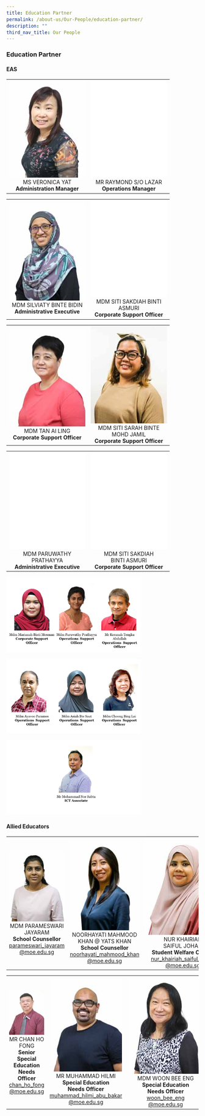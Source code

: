 ```yaml
---
title: Education Partner
permalink: /about-us/Our-People/education-partner/
description: ""
third_nav_title: Our People
---
```

### **Education Partner**

#### EAS

<table>
	<tbody>
		<tr>
			<td style="width: 200px;">
				<div style="text-align: center;">
					<img src="/images/About Us/Our People/MS VERONICA YAT-200px.jpeg" style="width:200px">
					MS VERONICA YAT<br>
					<b>Administration Manager</b><br>
				</div>
			</td>
			<td style="width: 200px;">
				<div style="text-align: center;">
					<img src="/images/About Us/Our People/blank-200px.png" style="width:200px">
					MR RAYMOND S/O LAZAR<br>
					<b>Operations Manager</b><br>
				</div>
			</td>
		</tr>
	</tbody>
</table>

<table>
	<tbody>
		<tr>
			<td style="width: 200px;">
				<div style="text-align: center;">
					<img src="/images/About Us/Our People/MDM SILVIATY BIDIN-200px.jpeg" style="width:200px">
					MDM SILVIATY BINTE BIDIN<br>
					<b>Administrative Executive</b><br>
				</div>
			</td>
			<td style="width: 200px;">
				<div style="text-align: center;">
					<img src="/images/About Us/Our People/blank-200px.png" style="width:200px">
					MDM SITI SAKDIAH BINTI ASMURI<br>
					<b>Corporate Support Officer</b><br>
				</div>
			</td>
		</tr>
	</tbody>
</table>

<table>
	<tbody>
		<tr>
			<td style="width: 200px;">
				<div style="text-align: center; width: 200px;">
					<img src="/images/About Us/Our People/MDM TAN AI LING-200px.jpeg" style="width:200px">
					MDM TAN AI LING<br>
					<b>Corporate Support Officer</b><br>
				</div>
			</td>
			<td style="width: 200px;">
				<div style="text-align: center;">
					<img src="/images/About Us/Our People/MDM SITI SARAH BINTE MOHD JAMIL-200px.jpeg" style="width:200px">
					MDM SITI SARAH BINTE MOHD JAMIL<br>
					<b>Corporate Support Officer</b><br>
				</div>
			</td>
		</tr>
	</tbody>
</table>

<table>
	<tbody>
		<tr>
			<td style="width: 200px;">
				<div style="text-align: center;">
					<img src="/images/About Us/Our People/blank-200px.png" style="width:200px">
					MDM PARUWATHY PRATHAYYA<br>
					<b>Administrative Executive</b><br>
				</div>
			</td>
			<td style="width: 200px;">
				<div style="text-align: center;">
					<img src="/images/About Us/Our People/blank-200px.png" style="width:200px">
					MDM SITI SAKDIAH<br>BINTI ASMURI<br>
					<b>Corporate Support Officer</b><br>
				</div>
			</td>
		</tr>
	</tbody>
</table>
	 
<img src="/images/ep3.png" 
     style="width:70%">
		 
<img src="/images/ep4.png" 
     style="width:70%">
		
<img src="/images/ep5.png" 
     style="width:70%">
		 
#### Allied Educators

<table>
	<tbody>
		<tr>
			<td style="width: 200px;">
				<div style="text-align: center;">
					<img src="/images/About Us/Our People/MDM PARAMESWARI JAYARAM-200px.jpeg" style="width:200px">
					MDM PARAMESWARI JAYARAM<br>
					<b>School Counsellor</b><br>
					<a href="mailto:parameswari_jayaram@moe.edu.sg" target="">parameswari_jayaram<br>@moe.edu.sg</a>
				</div>
			</td>
			<td style="width: 200px;">
				<div style="text-align: center;">
					<img src="/images/About Us/Our People/MS NOORHAYATI MAHMOOD KHAN 01-200px.jpeg" style="width:200px">
					NOORHAYATI MAHMOOD KHAN @ YATS KHAN<br>
					<b>School Counsellor</b><br>
					<a href="mailto:noorhayati_mahmood_khan@moe.edu.sg" target="">noorhayati_mahmood_khan<br>@moe.edu.sg</a>
				</div>
			</td>
			<td style="width: 200px;">
				<div style="text-align: center; width: 200px;">
					<img src="/images/About Us/Our People/NUR KHAIRIAH SAIFUL JOHAN-200px.jpeg" style="width:200px">
					NUR KHAIRIAH<br>SAIFUL JOHAN<br>
					<b>Student Welfare Officer</b><br>
					<a href="mailto:nur_khairiah_saiful_johan@moe.edu.sg" target="">nur_khairiah_saiful_johan<br>@moe.edu.sg</a>
				</div>
			</td>
		</tr>
	</tbody>
</table>

<table>
	<tbody>
		<tr>
			<td style="width: 200px;">
				<div style="text-align: center;">
					<img src="/images/About Us/Our People/MR CHAN HO FONG-200px.jpeg" style="width:200px">
					MR CHAN HO FONG<br>
					<b>Senior Special Education Needs Officer</b><br>
					<a href="mailto:chan_ho_fong@moe.edu.sg" target="">chan_ho_fong<br>@moe.edu.sg</a>
				</div>
			</td>
			<td style="width: 200px;">
				<div style="text-align: center;">
					<img src="/images/About Us/Our People/MR MUHAMMAD HILMI-200px.jpeg" style="width:200px">
					MR MUHAMMAD HILMI<br>
					<b>Special Education<br>Needs Officer</b><br>
					<a href="mailto:muhammad_hilmi_abu_bakar@moe.edu.sg" target="">muhammad_hilmi_abu_bakar<br>@moe.edu.sg</a>
				</div>
			</td>
			<td style="width: 200px;">
				<div style="text-align: center; width: 200px;">
					<img src="/images/About Us/Our People/MDM WOON BEE ENG-200px.jpeg" style="width:200px">
					MDM WOON BEE ENG<br>
					<b>Special Education<br>Needs Officer</b><br>
					<a href="mailto:woon_bee_eng@moe.edu.sg" target="">woon_bee_eng<br>@moe.edu.sg</a>
				</div>
			</td>
		</tr>
	</tbody>
</table